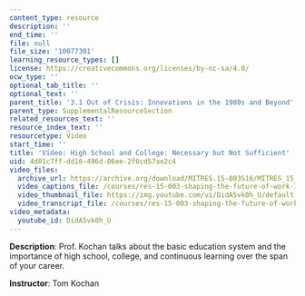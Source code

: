 ```yaml
---
content_type: resource
description: ''
end_time: ''
file: null
file_size: '10077301'
learning_resource_types: []
license: https://creativecommons.org/licenses/by-nc-sa/4.0/
ocw_type: ''
optional_tab_title: ''
optional_text: ''
parent_title: '3.1 Out of Crisis: Innovations in the 1980s and Beyond'
parent_type: SupplementalResourceSection
related_resources_text: ''
resource_index_text: ''
resourcetype: Video
start_time: ''
title: 'Video: High School and College: Necessary but Not Sufficient'
uid: 4d01c7ff-dd16-496d-06ee-2f6cd57ae2c4
video_files:
  archive_url: https://archive.org/download/MITRES.15-003S16/MITRES_15_003S16_3-1-10_360p.mp4
  video_captions_file: /courses/res-15-003-shaping-the-future-of-work-15-662x-spring-2016/23ceb823132b51038365b6e0281e417e_DidA5vk0h_U.vtt
  video_thumbnail_file: https://img.youtube.com/vi/DidA5vk0h_U/default.jpg
  video_transcript_file: /courses/res-15-003-shaping-the-future-of-work-15-662x-spring-2016/5e1e7fa32b9dc564f08ab9beeedfddb5_DidA5vk0h_U.pdf
video_metadata:
  youtube_id: DidA5vk0h_U
---
```


**Description**: Prof. Kochan talks about the basic education system and the importance of high school, college, and continuous learning over the span of your career.

**Instructor**: Tom Kochan

